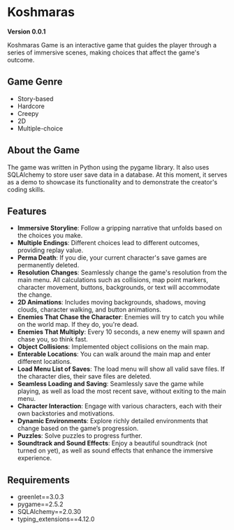 # Koshmaras

**Version 0.0.1**

Koshmaras Game is an interactive game that guides the player through a series of immersive scenes, making choices that affect the game's outcome.

## Game Genre
- Story-based
- Hardcore
- Creepy
- 2D
- Multiple-choice

## About the Game
The game was written in Python using the pygame library. It also uses SQLAlchemy to store user save data in a database. At this moment, it serves as a demo to showcase its functionality and to demonstrate the creator's coding skills.

## Features
- **Immersive Storyline**: Follow a gripping narrative that unfolds based on the choices you make.
- **Multiple Endings**: Different choices lead to different outcomes, providing replay value.
- **Perma Death**: If you die, your current character's save games are permanently deleted.
- **Resolution Changes**: Seamlessly change the game's resolution from the main menu. All calculations such as collisions, map point markers, character movement, buttons, backgrounds, or text will accommodate the change.
- **2D Animations**: Includes moving backgrounds, shadows, moving clouds, character walking, and button animations.
- **Enemies That Chase the Character**: Enemies will try to catch you while on the world map. If they do, you're dead.
- **Enemies That Multiply**: Every 10 seconds, a new enemy will spawn and chase you, so think fast.
- **Object Collisions**: Implemented object collisions on the main map.
- **Enterable Locations**: You can walk around the main map and enter different locations.
- **Load Menu List of Saves**: The load menu will show all valid save files. If the character dies, their save files are deleted.
- **Seamless Loading and Saving**: Seamlessly save the game while playing, as well as load the most recent save, without exiting to the main menu.
- **Character Interaction**: Engage with various characters, each with their own backstories and motivations.
- **Dynamic Environments**: Explore richly detailed environments that change based on the game’s progression.
- **Puzzles**: Solve puzzles to progress further.
- **Soundtrack and Sound Effects**: Enjoy a beautiful soundtrack (not turned on yet), as well as sound effects that enhance the immersive experience.

## Requirements
- greenlet==3.0.3
- pygame==2.5.2
- SQLAlchemy==2.0.30
- typing_extensions==4.12.0

